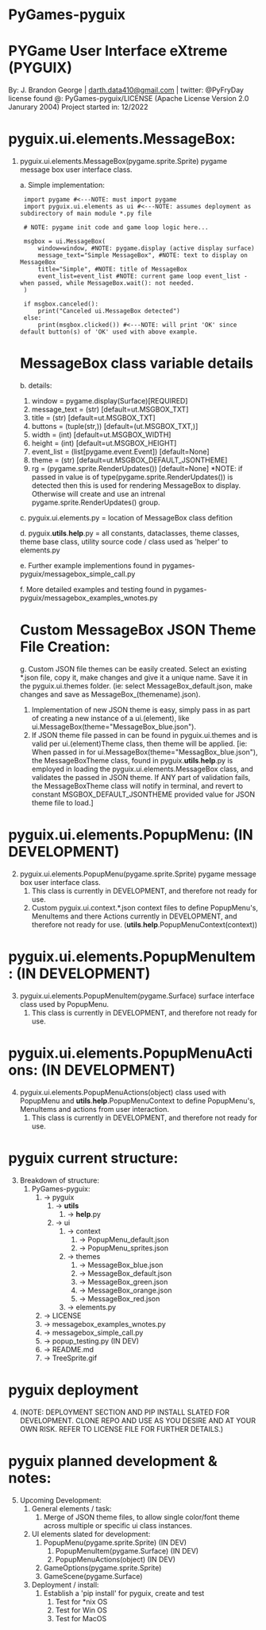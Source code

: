 # PyGames-pyguix
# PYGame User Interface eXtreme (PYGUIX)
By: J. Brandon George | darth.data410@gmail.com | twitter: @PyFryDay
license found @: PyGames-pyguix/LICENSE (Apache License Version 2.0 Janurary 2004)
Project started in: 12/2022

# pyguix.ui.elements.MessageBox:
1. pyguix.ui.elements.MessageBox(pygame.sprite.Sprite) pygame message box user interface class. 
    
    a. Simple implementation:

        import pygame #<---NOTE: must import pygame
        import pyguix.ui.elements as ui #<---NOTE: assumes deployment as subdirectory of main module *.py file

        # NOTE: pygame init code and game loop logic here...

        msgbox = ui.MessageBox(
            window=window, #NOTE: pygame.display (active display surface)
            message_text="Simple MessageBox", #NOTE: text to display on MessageBox
            title="Simple", #NOTE: title of MessageBox
            event_list=event_list #NOTE: current game loop event_list - when passed, while MessageBox.wait(): not needed.
        )

        if msgbox.canceled():
            print("Canceled ui.MessageBox detected")
        else:
            print(msgbox.clicked()) #<---NOTE: will print 'OK' since default button(s) of 'OK' used with above example.
    
    # MessageBox class variable details
    b. details:
    1. window = pygame.display(Surface)[REQUIRED]
    2. message_text = (str) [default=ut.MSGBOX_TXT]
    3. title = (str) [default=ut.MSGBOX_TXT]
    4. buttons = (tuple(str,)) [default=(ut.MSGBOX_TXT,)]
    5. width = (int) [default=ut.MSGBOX_WIDTH]
    6. height = (int) [default=ut.MSGBOX_HEIGHT]
    7. event_list = (list[pygame.event.Event]) [default=None]
    8. theme = (str) [default=ut.MSGBOX_DEFAULT_JSONTHEME]
    9. rg = (pygame.sprite.RenderUpdates()) [default=None] 
            *NOTE: if passed in value is of type(pygame.sprite.RenderUpdates()) is detected then this is used for rendering MessageBox to display. Otherwise will create and use an intrenal pygame.sprite.RenderUpdates() group.
     
    c. pyguix.ui.elements.py = location of MessageBox class defition
    
    d. pyguix.__utils__.__help__.py = all constants, dataclasses, theme classes, theme base class, utility source code / class used as 'helper' to elements.py
    
    e. Further example implementions found in pygames-pyguix/messagebox_simple_call.py
    
    f. More detailed examples and testing found in pygames-pyguix/messagebox_examples_wnotes.py

    # Custom MessageBox JSON Theme File Creation:
    g. Custom JSON file themes can be easily created. Select an existing *.json file, copy it, make changes and give it a unique name. Save it in the pyguix.ui.themes folder. (ie: select MessageBox_default.json, make changes and save as MessageBox_(themename).json).
    1. Implementation of new JSON theme is easy, simply pass in as part of creating a new instance of a ui.(element), like ui.MessageBox(theme="MessageBox_blue.json").
    2. If JSON theme file passed in can be found in pyguix.ui.themes and is valid per ui.(element)Theme class, then theme will be applied. [ie: When passed in for ui.MessageBox(theme="MessagBox_blue.json"), the MessageBoxTheme class, found in pyguix.__utils__.__help__.py is employed in loading the pyguix.ui.elements.MessageBox class, and validates the passed in JSON theme. If ANY part of validation fails, the MessageBoxTheme class will notify in terminal, and revert to constant MSGBOX_DEFAULT_JSONTHEME provided value for JSON theme file to load.]

# pyguix.ui.elements.PopupMenu: (IN DEVELOPMENT)
2. pyguix.ui.elements.PopupMenu(pygame.sprite.Sprite) pygame message box user interface class.
    1. This class is currently in DEVELOPMENT, and therefore not ready for use.
    2. Custom pyguix.ui.context.*.json context files to define PopupMenu's, MenuItems and there Actions currently in DEVELOPMENT, and therefore not ready for use. (__utils__.__help__.PopupMenuContext(context))

# pyguix.ui.elements.PopupMenuItem: (IN DEVELOPMENT)
3. pyguix.ui.elements.PopupMenuItem(pygame.Surface) surface interface class used by PopupMenu.
    1. This class is currently in DEVELOPMENT, and therefore not ready for use.

# pyguix.ui.elements.PopupMenuActions: (IN DEVELOPMENT)
4. pyguix.ui.elements.PopupMenuActions(object) class used with PopupMenu and __utils__.__help__.PopupMenuContext to define PopupMenu's, MenuItems and actions from user interaction.
    1. This class is currently in DEVELOPMENT, and therefore not ready for use.

# pyguix current structure:
3. Breakdown of structure:
    1. PyGames-pyguix:
        1. -> pyguix
            1. -> __utils__
                1. -> __help__.py
            2. -> ui
                1. -> context
                    1. -> PopupMenu_default.json
                    2. -> PopupMenu_sprites.json
                2. -> themes
                    1. -> MessageBox_blue.json
                    2. -> MessageBox_default.json
                    3. -> MessageBox_green.json
                    4. -> MessageBox_orange.json
                    5. -> MessageBox_red.json
                3. -> elements.py
        2. -> LICENSE
        3. -> messagebox_examples_wnotes.py
        4. -> messagebox_simple_call.py
        5. -> popup_testing.py (IN DEV)
        6. -> README.md
        7. -> TreeSprite.gif

# pyguix deployment
4. (NOTE: DEPLOYMENT SECTION AND PIP INSTALL SLATED FOR DEVELOPMENT. CLONE REPO AND USE AS YOU DESIRE AND AT YOUR OWN RISK. REFER TO LICENSE FILE FOR FURTHER DETAILS.) 

# pyguix planned development & notes:
5. Upcoming Development:
    1. General elements / task:
        1. Merge of JSON theme files, to allow single color/font theme across multiple or specific ui class instances.
    2. UI elements slated for development:
        1. PopupMenu(pygame.sprite.Sprite) (IN DEV)
            1. PopupMenuItem(pygame.Surface) (IN DEV)
            2. PopupMenuActions(object) (IN DEV)
        2. GameOptions(pygame.sprite.Sprite)
        3. GameScene(pygame.Surface)
    3. Deployment / install:
        1. Establish a 'pip install' for pyguix, create and test
            1. Test for *nix OS
            2. Test for Win OS
            3. Test for MacOS
